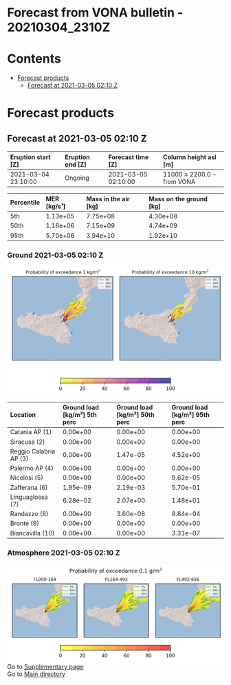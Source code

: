 
Forecast from VONA bulletin - 20210304_2310Z
============================================

Contents
========

* [Forecast products](#forecast-products)
	* [Forecast at 2021-03-05 02:10 Z](#forecast-at-2021-03-05-0210-z)

# Forecast products

## Forecast at 2021-03-05 02:10 Z
  

|Eruption start [Z]|Eruption end [Z]|Forecast time [Z]|Column height asl [m]|
| :--- | :--- | :--- | :--- |
|2021-03-04 23:10:00|Ongoing|2021-03-05 02:10:00|11000 ± 2200.0 - from VONA|
  
  

|Percentile|MER [kg/s¹]|Mass in the air [kg]|Mass on the ground [kg]|
| :--- | :--- | :--- | :--- |
|5th|1.13e+05|7.75e+08|4.30e+08|
|50th|1.16e+06|7.15e+09|4.74e+09|
|95th|5.70e+06|3.94e+10|1.92e+10|
  

### Ground 2021-03-05 02:10 Z
  
![](./figures/probability_grd_2021_03_05_0210_scenario_1.png)  
  
  
  
  
  
  
  
  
  

|Location|Ground load [kg/m²] 5th perc|Ground load [kg/m²] 50th perc|Ground load [kg/m²] 95th perc|
| :--- | :--- | :--- | :--- |
|Catania AP (1)|0.00e+00|0.00e+00|0.00e+00|
|Siracusa (2)|0.00e+00|0.00e+00|0.00e+00|
|Reggio Calabria AP (3)|0.00e+00|1.47e-05|4.52e+00|
|Palermo AP (4)|0.00e+00|0.00e+00|0.00e+00|
|Nicolosi (5)|0.00e+00|0.00e+00|9.62e-05|
|Zafferana (6)|1.95e-09|2.19e-03|5.70e-01|
|Linguaglossa (7)|6.28e-02|2.07e+00|1.48e+01|
|Randazzo (8)|0.00e+00|3.60e-08|8.84e-04|
|Bronte (9)|0.00e+00|0.00e+00|0.00e+00|
|Biancavilla (10)|0.00e+00|0.00e+00|3.31e-07|
  

### Atmosphere 2021-03-05 02:10 Z
  
![](./figures/probability_air_2021_03_05_0210_scenario_1_conclev_1.png)  
Go to [Supplementary page](Supplementary_page.md)  
Go to [Main directory](https://github.com/federicapardini/Real_time_ash_forecast)